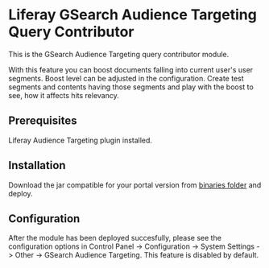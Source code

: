 # Liferay GSearch Audience Targeting Query Contributor

This is the GSearch Audience Targeting query contributor module.

With this feature you can boost documents falling into current user's user segments. Boost level can be adjusted in the configuration. Create test segments and contents having those segments and play with the boost to see, how it affects hits relevancy.

## Prerequisites
Liferay Audience Targeting plugin installed.

## Installation

Download the jar compatible for your portal version from [binaries folder](https://github.com/peerkar/liferay-gsearch/tree/master/binaries) and deploy.

## Configuration

After the module has been deployed succesfully, please see the configuration options in Control Panel -> Configuration -> System Settings -> Other -> GSearch Audience Targeting. This feature is disabled by default.


